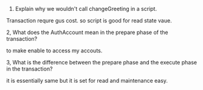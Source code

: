1. Explain why we wouldn't call changeGreeting in a script.

Transaction requre gus cost. so script is good for read state vaue.

2, What does the AuthAccount mean in the prepare phase of the transaction?

to make enable to access my accouts.

3, What is the difference between the prepare phase and the execute phase in the transaction?

it is essentially same but it is set for read and maintenance easy.
